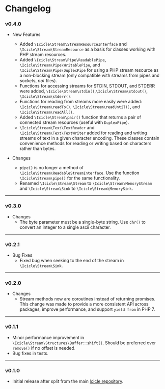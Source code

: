 # Changelog

### v0.4.0

- New Features
    - Added `\Icicle\Stream\StreamResourceInterface` and `\Icicle\Stream\StreamResource` as a basis for classes working with PHP stream resources.
    - Added `\Icicle\Stream\Pipe\ReadablePipe`, `\Icicle\Stream\Pipe\WritablePipe`, and `\Icicle\Stream\Pipe\DuplexPipe` for using a PHP stream resource as a non-blocking stream (only compatible with streams from pipes and sockets, *not* files).
    - Functions for accessing streams for STDIN, STDOUT, and STDERR were added, `\Icicle\Stream\stdin()`,`\Icicle\Stream\stdout()`, `\Icicle\Stream\stderr()`.
    - Functions for reading from streams more easily were added: `\Icicle\Stream\readTo()`, `\Icicle\Stream\readUntil()`, and `\Icicle\Stream\readAll()`.
    - Added `\Icicle\Stream\pair()` function that returns a pair of connected stream resources (useful with `DuplexPipe`).
    - `\Icicle\Stream\Text\TextReader` and `\Icicle\Stream\Text\TextWriter` added for reading and writing streams of text in a given character encoding. These classes contain convenience methods for reading or writing based on characters rather than bytes.

- Changes
    - `pipe()` is no longer a method of `\Icicle\Stream\ReadableStreamInterface`. Use the function `\Icicle\Stream\pipe()` for the same functionality.
    - Renamed `\Icicle\Stream\Stream` to `\Icicle\Stream\MemoryStream` and `\Icicle\Stream\Sink` to `\Icicle\Stream\MemorySink`.

---

### v0.3.0

- Changes
    - The byte parameter must be a single-byte string. Use `chr()` to convert an integer to a single ascii character.

---

### v0.2.1

- Bug Fixes
    - Fixed bug when seeking to the end of the stream in `\Icicle\Stream\Sink`.

---

### v0.2.0

- Changes
    - Stream methods now are coroutines instead of returning promises. This change was made to provide a more consistent API across packages, improve performance, and support `yield from` in PHP 7.

---

### v0.1.1

- Minor performance improvement in `\Icicle\Stream\Structures\Buffer::shift()`. Should be preferred over `remove()` if no offset is needed.
- Bug fixes in tests.

---

### v0.1.0

- Initial release after split from the main [Icicle repository](https://github.com/icicleio/icicle).
